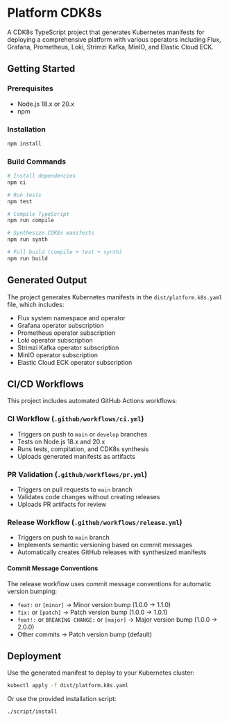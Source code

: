 # Platform CDK8s

A CDK8s TypeScript project that generates Kubernetes manifests for deploying a comprehensive platform with various operators including Flux, Grafana, Prometheus, Loki, Strimzi Kafka, MinIO, and Elastic Cloud ECK.

## Getting Started

### Prerequisites

- Node.js 18.x or 20.x
- npm

### Installation

```bash
npm install
```

### Build Commands

```bash
# Install dependencies
npm ci

# Run tests
npm test

# Compile TypeScript
npm run compile

# Synthesize CDK8s manifests
npm run synth

# Full build (compile + test + synth)
npm run build
```

## Generated Output

The project generates Kubernetes manifests in the `dist/platform.k8s.yaml` file, which includes:

- Flux system namespace and operator
- Grafana operator subscription
- Prometheus operator subscription  
- Loki operator subscription
- Strimzi Kafka operator subscription
- MinIO operator subscription
- Elastic Cloud ECK operator subscription

## CI/CD Workflows

This project includes automated GitHub Actions workflows:

### CI Workflow (`.github/workflows/ci.yml`)
- Triggers on push to `main` or `develop` branches
- Tests on Node.js 18.x and 20.x
- Runs tests, compilation, and CDK8s synthesis
- Uploads generated manifests as artifacts

### PR Validation (`.github/workflows/pr.yml`)
- Triggers on pull requests to `main` branch
- Validates code changes without creating releases
- Uploads PR artifacts for review

### Release Workflow (`.github/workflows/release.yml`)
- Triggers on push to `main` branch
- Implements semantic versioning based on commit messages
- Automatically creates GitHub releases with synthesized manifests

#### Commit Message Conventions

The release workflow uses commit message conventions for automatic version bumping:

- `feat:` or `[minor]` → Minor version bump (1.0.0 → 1.1.0)
- `fix:` or `[patch]` → Patch version bump (1.0.0 → 1.0.1)  
- `feat!:` or `BREAKING CHANGE:` or `[major]` → Major version bump (1.0.0 → 2.0.0)
- Other commits → Patch version bump (default)

## Deployment

Use the generated manifest to deploy to your Kubernetes cluster:

```bash
kubectl apply -f dist/platform.k8s.yaml
```

Or use the provided installation script:

```bash
./script/install
```